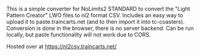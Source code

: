 This is a simple converter for NoLimits2 STANDARD to convert the "Light Pattern Creator" LWO files to nl2 format CSV.
Includes an easy way to upload it to paste.traincarts.net (and to then import it into tc-coasters).
Conversion is done in the browser, there is no server backend. Can be run locally, but paste functionality will not work due to CORS.

Hosted over at https://nl2csv.traincarts.net/
